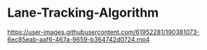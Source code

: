 # Lane-Tracking-Algorithm


https://user-images.githubusercontent.com/61952281/190381073-6ec85eab-aaf6-467a-9659-b364742d0724.mp4

